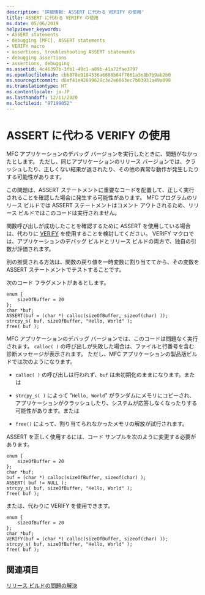 ```yaml
---
description: '詳細情報: ASSERT に代わる VERIFY の使用'
title: ASSERT に代わる VERIFY の使用
ms.date: 05/06/2019
helpviewer_keywords:
- ASSERT statements
- debugging [MFC], ASSERT statements
- VERIFY macro
- assertions, troubleshooting ASSERT statements
- debugging assertions
- assertions, debugging
ms.assetid: 4c46397b-3fb1-49c1-a09b-41a72fae3797
ms.openlocfilehash: cbb878e9184536a6888b84f7861a3e8b7b9ab2b0
ms.sourcegitcommit: d6af41e42699628c3e2e6063ec7b03931a49a098
ms.translationtype: HT
ms.contentlocale: ja-JP
ms.lasthandoff: 12/11/2020
ms.locfileid: "97199052"
---
```

# <a name="using-verify-instead-of-assert"></a>ASSERT に代わる VERIFY の使用

MFC アプリケーションのデバッグ バージョンを実行したときに、問題がなかったとします。 ただし、同じアプリケーションのリリース バージョンでは、クラッシュしたり、正しくない結果が返されたり、その他の異常な動作が発生したりする可能性があります。

この問題は、ASSERT ステートメントに重要なコードを配置して、正しく実行されることを確認した場合に発生する可能性があります。 MFC プログラムのリリース ビルドでは ASSERT ステートメントはコメント アウトされるため、リリース ビルドではこのコードは実行されません。

関数呼び出しが成功したことを確認するために ASSERT を使用している場合は、代わりに [VERIFY](../mfc/reference/diagnostic-services.md#verify) を使用することを検討してください。 VERIFY マクロでは、アプリケーションのデバッグ ビルドとリリース ビルドの両方で、独自の引数が評価されます。

別の推奨される方法は、関数の戻り値を一時変数に割り当ててから、その変数を ASSERT ステートメントでテストすることです。

次のコード フラグメントがあるとします。

```
enum {
    sizeOfBuffer = 20
};
char *buf;
ASSERT(buf = (char *) calloc(sizeOfBuffer, sizeof(char) ));
strcpy_s( buf, sizeOfBuffer, "Hello, World" );
free( buf );
```

MFC アプリケーションのデバッグ バージョンでは、このコードは問題なく実行されます。 `calloc( )` の呼び出しが失敗した場合は、ファイルと行番号を含む診断メッセージが表示されます。 ただし、MFC アプリケーションの製品版ビルドでは次のようになります。

- `calloc( )` の呼び出しは行われず、`buf` は未初期化のままになります。または

- `strcpy_s( )` によって "`Hello, World`" がランダムにメモリにコピーされ、アプリケーションがクラッシュしたり、システムが応答しなくなったりする可能性があります。または

- `free()` によって、割り当てられなかったメモリの解放が試行されます。

ASSERT を正しく使用するには、コード サンプルを次のように変更する必要があります。

```
enum {
    sizeOfBuffer = 20
};
char *buf;
buf = (char *) calloc(sizeOfBuffer, sizeof(char) );
ASSERT( buf != NULL );
strcpy_s( buf, sizeOfBuffer, "Hello, World" );
free( buf );
```

または、代わりに VERIFY を使用できます。

```
enum {
    sizeOfBuffer = 20
};
char *buf;
VERIFY(buf = (char *) calloc(sizeOfBuffer, sizeof(char) ));
strcpy_s( buf, sizeOfBuffer, "Hello, World" );
free( buf );
```

## <a name="see-also"></a>関連項目

[リリース ビルドの問題の解決](fixing-release-build-problems.md)
